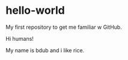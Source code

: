 # hello-world
My first repository to get me familiar w GitHub.

Hi humans!

My name is bdub and i like rice.
